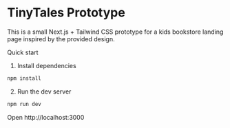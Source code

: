 # TinyTales Prototype

This is a small Next.js + Tailwind CSS prototype for a kids bookstore landing page inspired by the provided design.

Quick start

1. Install dependencies

```bash
npm install
```

2. Run the dev server

```bash
npm run dev
```

Open http://localhost:3000